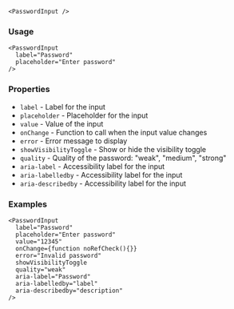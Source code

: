 ```
<PasswordInput />
```

### Usage
```
<PasswordInput
  label="Password"
  placeholder="Enter password"
/>
```

### Properties
* `label` - Label for the input
* `placeholder` - Placeholder for the input
* `value` - Value of the input
* `onChange` - Function to call when the input value changes
* `error` - Error message to display
* `showVisibilityToggle` - Show or hide the visibility toggle
* `quality` - Quality of the password: "weak", "medium", "strong"
* `aria-label` - Accessibility label for the input
* `aria-labelledby` - Accessibility label for the input
* `aria-describedby` - Accessibility label for the input

### Examples
```
<PasswordInput
  label="Password"
  placeholder="Enter password"
  value="12345"
  onChange={function noRefCheck(){}}
  error="Invalid password"
  showVisibilityToggle
  quality="weak"
  aria-label="Password"
  aria-labelledby="label"
  aria-describedby="description"
/>